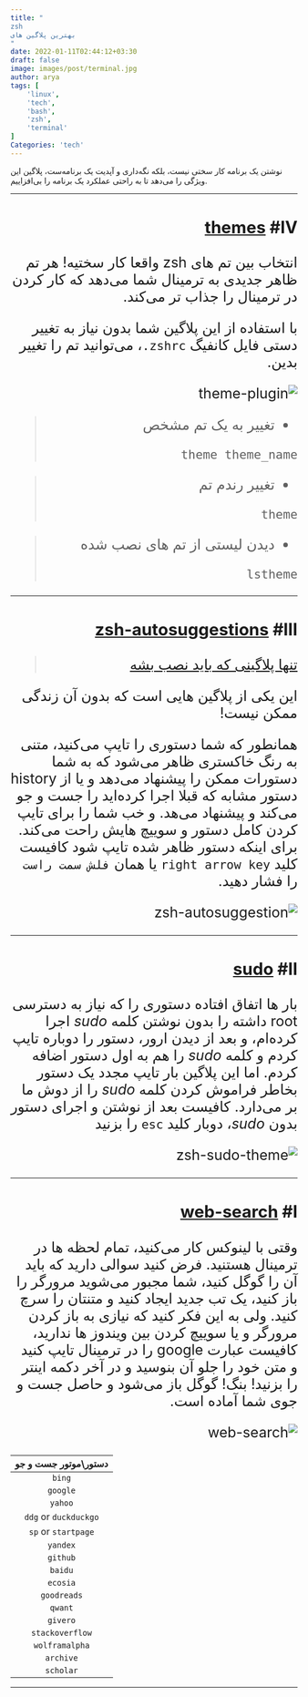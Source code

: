 ```yaml
---
title: "
zsh
بهترین پلاگین های 
"
date: 2022-01-11T02:44:12+03:30
draft: false
image: images/post/terminal.jpg
author: arya
tags: [
    'linux',
    'tech',
    'bash',
    'zsh',
    'terminal'
]
Categories: 'tech'
---
```


نوشتن یک برنامه کار سختی نیست، بلکه نگه‌داری و آپدیت یک برنامه‌ست، پلاگین این ویژگی را می‌دهد تا به راحتی عملکرد یک برنامه را بی‌افزاییم.

--- 

<div dir='rtl' style='font-size:25px'>


### [themes](https://github.com/ohmyzsh/ohmyzsh/tree/master/plugins/themes) #Ⅳ

انتخاب
بین تم های 
zsh
واقعا کار سختیه!‌ هر تم ظاهر جدیدی به ترمینال شما می‌دهد که
کار کردن در ترمینال را جذاب تر می‌کند.

با استفاده از این پلاگین شما بدون نیاز به تغییر دستی فایل کانفیگ
`zshrc.`،
می‌توانید تم را تغییر بدین.

![theme-plugin](/images/post/theme.gif)

> - تغییر به یک تم مشخص
>
>`theme theme_name`

> - تغییر رندم تم
>
> `theme`

> - دیدن لیستی از تم های نصب شده
>
> `lstheme`


---
### [zsh-autosuggestions](https://github.com/zsh-users/zsh-autosuggestions) #Ⅲ

> [تنها پلاگینی که باید نصب بشه](https://github.com/zsh-users/zsh-autosuggestions)

این یکی از پلاگین هایی است که بدون آن زندگی ممکن نیست!

همانطور که شما دستوری را تایپ می‌کنید، متنی به رنگ خاکستری ظاهر می‌شود که
به شما دستورات ممکن را پیشنهاد می‌دهد و یا از 
history
دستور مشابه که قبلا اجرا کرده‌اید را جست و جو می‌کند و پیشنهاد می‌هد.
و خب شما را برای تایپ کردن کامل دستور و سوییچ هایش راحت می‌کند.
برای اینکه دستور ظاهر شده تایپ شود کافیست کلید
`right arrow key`
یا همان
`فلش سمت راست`
را فشار دهید.

![zsh-autosuggestion](/images/post/zsh-autosuggestions-gif.gif)

---
### [sudo](https://github.com/ohmyzsh/ohmyzsh/tree/master/plugins/sudo) #Ⅱ

بار ها اتفاق افتاده دستوری را که نیاز به دسترسی 
root
داشته را بدون نوشتن کلمه 
*sudo*
اجرا کرده‌ام، و بعد از دیدن ارور، دستور را دوباره تایپ کردم و 
کلمه
*sudo*
را هم به اول دستور اضافه کردم.
اما این پلاگین بار تایپ مجدد یک دستور بخاطر فراموش کردن کلمه
*sudo*
را از دوش ما بر‌ می‌دارد. کافیست بعد از نوشتن و اجرای دستور بدون
*sudo*،
دوبار کلید
`esc`
را بزنید

![zsh-sudo-theme](/images/post/sudo.gif)


---
### [web-search](https://github.com/ohmyzsh/ohmyzsh/tree/master/plugins/web-search) #Ⅰ

وقتی با لینوکس کار می‌‌کنید، تمام لحظه ها در ترمینال هستنید.
فرض کنید سوالی دارید که باید آن را گوگل کنید،‌ شما مجبور می‌شوید مرورگر را باز
کنید، یک تب جدید ایجاد کنید و متنتان را سرچ کنید. ولی به این
فکر کنید که نیازی به باز کردن مرورگر و یا سوییچ کردن بین ویندوز ها ندارید،
کافیست عبارت 
google
را در ترمینال تایپ کنید و متن خود را جلو آن بنوسید و در آخر دکمه اینتر را 
بزنید!
بنگ! گوگل باز می‌شود و حاصل جست و جوی شما آماده است.

![web-search](/images/post/web-search.gif)

</div>

| دستور\موتور جست و جو  |
|:---------------------:|
| `bing`                |
| `google`              |
| `yahoo`               |
| `ddg` or `duckduckgo` |
| `sp` or `startpage`   |
| `yandex`              |
| `github`              |
| `baidu`               |
| `ecosia`              |
| `goodreads`           |
| `qwant`               |
| `givero`              |
| `stackoverflow`       |
| `wolframalpha`        |
| `archive`             |
| `scholar`             |

---